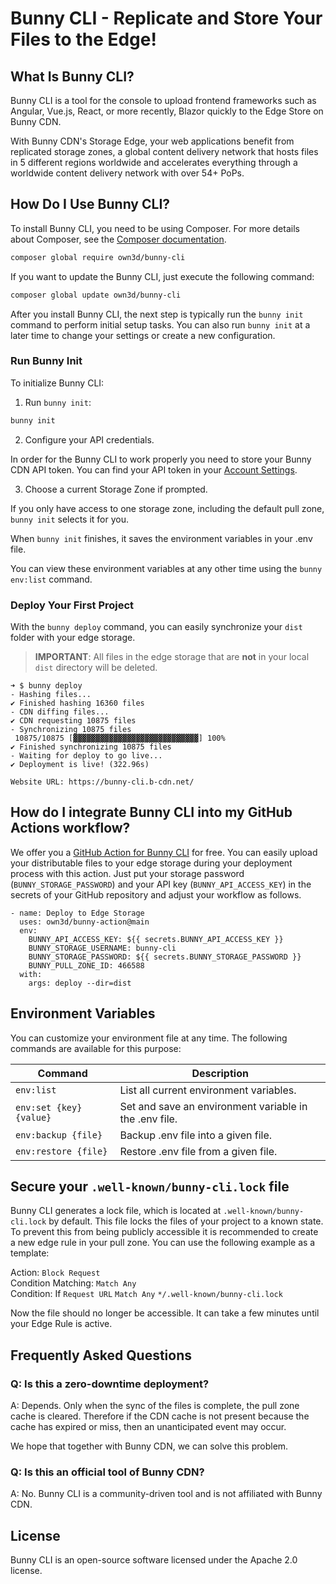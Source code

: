 # Bunny CLI - Replicate and Store Your Files to the Edge!

## What Is Bunny CLI?

Bunny CLI is a tool for the console to upload frontend frameworks such as Angular, Vue.js, React, or more recently, Blazor quickly to the Edge Store on Bunny CDN.

With Bunny CDN's Storage Edge, your web applications benefit from replicated storage zones, a global content delivery network that hosts files in 5 different regions worldwide and accelerates everything through a worldwide content delivery network with over 54+ PoPs.

## How Do I Use Bunny CLI?

To install Bunny CLI, you need to be using Composer. For more details about Composer, see the [Composer documentation](https://getcomposer.org/doc/).

```bash
composer global require own3d/bunny-cli
```

If you want to update the Bunny CLI, just execute the following command:

```bash
composer global update own3d/bunny-cli
```

After you install Bunny CLI, the next step is typically run the `bunny init` command to perform initial setup tasks. You can also run `bunny init` at a later time to change your settings or create a new configuration.

### Run Bunny Init

To initialize Bunny CLI:

1. Run `bunny init`:

```bash
bunny init
```

2. Configure your API credentials.

In order for the Bunny CLI to work properly you need to store your Bunny CDN API token. You can find your API token in your [Account Settings](https://panel.bunny.net/account).

3. Choose a current Storage Zone if prompted.

If you only have access to one storage zone, including the default pull zone, `bunny init` selects it for you.

When `bunny init` finishes, it saves the environment variables in your .env file.

You can view these environment variables at any other time using the `bunny env:list` command.

### Deploy Your First Project

With the `bunny deploy` command, you can easily synchronize your `dist` folder with your edge storage.

> **IMPORTANT**: All files in the edge storage that are **not** in your local `dist` directory will be deleted.

```plain
➜ $ bunny deploy  
- Hashing files...  
✔ Finished hashing 16360 files  
- CDN diffing files...  
✔ CDN requesting 10875 files  
- Synchronizing 10875 files  
 10875/10875 [▓▓▓▓▓▓▓▓▓▓▓▓▓▓▓▓▓▓▓▓▓▓▓▓▓▓▓▓] 100%  
✔ Finished synchronizing 10875 files  
- Waiting for deploy to go live...  
✔ Deployment is live! (322.96s)

Website URL: https://bunny-cli.b-cdn.net/
```

## How do I integrate Bunny CLI into my GitHub Actions workflow?

We offer you a [GitHub Action for Bunny CLI](https://github.com/marketplace/actions/bunny-cli) for free. You can easily upload your distributable files to your edge storage during your deployment process with this action. Just put your storage password (`BUNNY_STORAGE_PASSWORD`) and your API key (`BUNNY_API_ACCESS_KEY`) in the secrets of your GitHub repository and adjust your workflow as follows.

```
- name: Deploy to Edge Storage
  uses: own3d/bunny-action@main
  env:
    BUNNY_API_ACCESS_KEY: ${{ secrets.BUNNY_API_ACCESS_KEY }}
    BUNNY_STORAGE_USERNAME: bunny-cli
    BUNNY_STORAGE_PASSWORD: ${{ secrets.BUNNY_STORAGE_PASSWORD }}
    BUNNY_PULL_ZONE_ID: 466588
  with:
    args: deploy --dir=dist
```

## Environment Variables

You can customize your environment file at any time. The following commands are available for this purpose:

| Command                 | Description                                            |
|-------------------------|--------------------------------------------------------|
| `env:list`              | List all current environment variables.                |
| `env:set {key} {value}` | Set and save an environment variable in the .env file. |
| `env:backup {file}`     | Backup .env file into a given file.                    |
| `env:restore {file}`    | Restore .env file from a given file.                   |

## Secure your `.well-known/bunny-cli.lock` file

Bunny CLI generates a lock file, which is located at `.well-known/bunny-cli.lock` by default. This file locks the files of your project to a known state. To prevent this from being publicly accessible it is recommended to create a new edge rule in your pull zone. You can use the following example as a template:

Action: `Block Request`  
Condition Matching: `Match Any`  
Condition: If `Request URL` `Match Any` `*/.well-known/bunny-cli.lock`

Now the file should no longer be accessible. It can take a few minutes until your Edge Rule is active.

## Frequently Asked Questions

### Q: Is this a zero-downtime deployment?

A: Depends. Only when the sync of the files is complete, the pull zone cache is cleared. Therefore if the CDN cache is not present because the cache has expired or miss, then an unanticipated event may occur.

We hope that together with Bunny CDN, we can solve this problem.

### Q: Is this an official tool of Bunny CDN?

A: No. Bunny CLI is a community-driven tool and is not affiliated with Bunny CDN.

## License

Bunny CLI is an open-source software licensed under the Apache 2.0 license.
